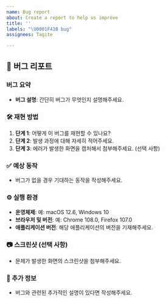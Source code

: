 ```yaml
---
name: Bug report
about: Create a report to help us improve
title: ''
labels: "\U0001F41B bug"
assignees: Tagite

---
```


## 🐛 버그 리포트

### 버그 요약
- **버그 설명**: 간단히 버그가 무엇인지 설명해주세요.

### 🛠️ 재현 방법
1. **단계 1**: 어떻게 이 버그를 재현할 수 있나요?
2. **단계 2**: 발생 과정에 대해 자세히 적어주세요.
3. **단계 3**: 에러가 발생한 화면을 캡처해서 첨부해주세요. (선택 사항)

### ✅ 예상 동작
- 버그가 없을 경우 기대하는 동작을 작성해주세요.

### ⚙️ 실행 환경
- **운영체제**: 예: macOS 12.6, Windows 10
- **브라우저 및 버전**: 예: Chrome 108.0, Firefox 107.0
- **애플리케이션 버전**: 해당 애플리케이션의 버전을 기재해주세요.

### 📷 스크린샷 (선택 사항)
- 문제가 발생한 화면의 스크린샷을 첨부해주세요.

### 📝 추가 정보
- 버그와 관련된 추가적인 설명이 있다면 작성해주세요.
